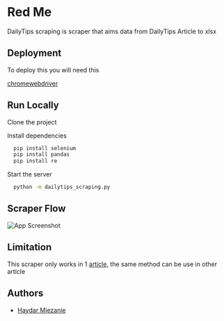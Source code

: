 
# Red Me

DailyTips scraping is scraper that aims data from DailyTips Article to xlsx

## Deployment

To deploy this you will need this

[chromewebdriver](https://chromedriver.chromium.org/downloads)




## Run Locally

Clone the project


Install dependencies

```bash
  pip install selenium
  pip install pandas
  pip install re
```

Start the server

```bash
  python -m dailytips_scraping.py
```


## Scraper Flow

![App Screenshot](https://via.placeholder.com/468x300?text=App+Screenshot+Here)


## Limitation

This scraper only works in 1 [article](https://www.dailytips.id/2020/03/553-daftar-perusahaan-di-kawasan.html), the same method can be use in other article

## Authors

- [Haydar Miezanie](https://github.com/haydarmiezanie)


